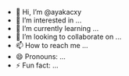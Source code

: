 - 👋 Hi, I’m @ayakacxy
- 👀 I’m interested in ...
- 🌱 I’m currently learning ...
- 💞️ I’m looking to collaborate on ...
- 📫 How to reach me ...
- 😄 Pronouns: ...
- ⚡ Fun fact: ...

<!---
ayakacxy/ayakacxy is a ✨ special ✨ repository because its `README.md` (this file) appears on your GitHub profile.
You can click the Preview link to take a look at your changes.
--->
